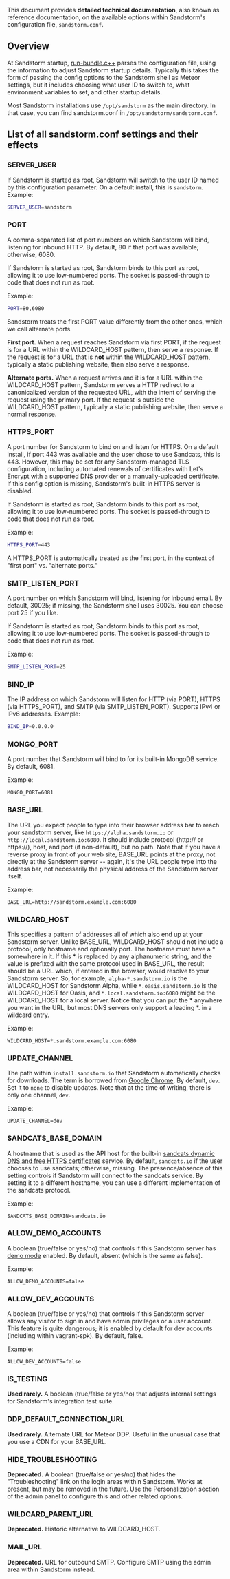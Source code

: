 This document provides **detailed technical documentation**, also known as reference documentation,
on the available options within Sandstorm's configuration file, `sandstorm.conf`.

## Overview

At Sandstorm startup,
[run-bundle.c++](https://github.com/sandstorm-io/sandstorm/blob/master/src/sandstorm/run-bundle.c%2B%2B)
parses the configuration file, using the information to adjust Sandstorm startup details. Typically
this takes the form of passing the config options to the Sandstorm shell as Meteor settings, but it
includes choosing what user ID to switch to, what environment variables to set, and other startup
details.

Most Sandstorm installations use `/opt/sandstorm` as the main directory. In that case, you can find
sandstorm.conf in `/opt/sandstorm/sandstorm.conf`.

## List of all sandstorm.conf settings and their effects

### SERVER_USER

If Sandstorm is started as root, Sandstorm will switch to the user ID named by this configuration parameter.
On a default install, this is `sandstorm`. Example:

```bash
SERVER_USER=sandstorm
```

### PORT

A comma-separated list of port numbers on which Sandstorm will bind, listening for inbound HTTP.
By default, 80 if that port was available; otherwise, 6080.

If Sandstorm is started as root, Sandstorm binds to this port as root, allowing it to use
low-numbered ports. The socket is passed-through to code that does not run as root.

Example:

```bash
PORT=80,6080
```

Sandstorm treats the first PORT value differently from the other ones, which we call alternate ports.

**First port.** When a request reaches Sandstorm via first PORT, if the request is for a URL within
the WILDCARD_HOST pattern, then serve a response. If the request is for a URL that is **not** within
the WILDCARD_HOST pattern, typically a static publishing website, then also serve a response.

**Alternate ports.** When a request arrives and it is for a URL within the WILDCARD_HOST pattern,
Sandstorm serves a HTTP redirect to a canonicalized version of the requested URL, with the intent
of serving the request using the primary port. If the request is outside the WILDCARD_HOST pattern,
typically a static publishing website, then serve a normal response.

### HTTPS_PORT

A port number for Sandstorm to bind on and listen for HTTPS. On a default install, if port 443
was available and the user chose to use Sandcats, this is 443. However, this may be set for any
Sandstorm-managed TLS configuration, including automated renewals of certificates with Let's Encrypt
with a supported DNS provider or a manually-uploaded certificate. If this config option is missing,
Sandstorm's built-in HTTPS server is disabled.

If Sandstorm is started as root, Sandstorm binds to this port as root, allowing it to use
low-numbered ports. The socket is passed-through to code that does not run as root.

Example:

```bash
HTTPS_PORT=443
```

A HTTPS_PORT is automatically treated as the first port, in the context of "first port" vs.
"alternate ports."

### SMTP_LISTEN_PORT

A port number on which Sandstorm will bind, listening for inbound email. By default, 30025; if
missing, the Sandstorm shell uses 30025. You can choose port 25 if you like.

If Sandstorm is started as root, Sandstorm binds to this port as root, allowing it to use
low-numbered ports. The socket is passed-through to code that does not run as root.

Example:

```bash
SMTP_LISTEN_PORT=25
```

### BIND_IP

The IP address on which Sandstorm will listen for HTTP (via PORT), HTTPS (via HTTPS_PORT), and SMTP
(via SMTP_LISTEN_PORT). Supports IPv4 or IPv6 addresses. Example:

```bash
BIND_IP=0.0.0.0
```

### MONGO_PORT

A port number that Sandstorm will bind to for its built-in MongoDB service. By default,
6081.

Example:

```
MONGO_PORT=6081
```

### BASE_URL

The URL you expect people to type into their browser address bar to reach your sandstorm server, like `https://alpha.sandstorm.io` or `http://local.sandstorm.io:6080`. It should include protocol (http:// or https://), host, and port (if non-default), but no path. Note that if you have a reverse proxy in front of your web site, BASE_URL points at the proxy, not directly at the Sandstorm server -- again, it's the URL people type into the address bar, not necessarily the physical address of the Sandstorm server itself.

Example:

```
BASE_URL=http://sandstorm.example.com:6080
```

### WILDCARD_HOST

This specifies a pattern of addresses all of which also end up at your Sandstorm server. Unlike BASE_URL, WILDCARD_HOST should not include a protocol, only hostname and optionally port. The hostname must have a * somewhere in it. If this * is replaced by any alphanumeric string, and the value is prefixed with the same protocol used in BASE_URL, the result should be a URL which, if entered in the browser, would resolve to your Sandstorm server. So, for example, `alpha-*.sandstorm.io` is the WILDCARD_HOST for Sandstorm Alpha, while `*.oasis.sandstorm.io` is the WILDCARD_HOST for Oasis, and `*.local.sandstorm.io:6080` might be the WILDCARD_HOST for a local server. Notice that you can put the * anywhere you want in the URL, but most DNS servers only support a leading *. in a wildcard entry.

Example:

```
WILDCARD_HOST=*.sandstorm.example.com:6080
```

### UPDATE_CHANNEL

The path within `install.sandstorm.io` that Sandstorm automatically checks for downloads. The term
is borrowed from [Google Chrome](https://www.chromium.org/getting-involved/dev-channel). By default,
`dev`. Set it to `none` to disable updates. Note that at the time of writing, there is only one
channel, `dev`.

Example:

```
UPDATE_CHANNEL=dev
```

### SANDCATS_BASE_DOMAIN

A hostname that is used as the API host for the built-in
[sandcats dynamic DNS and free HTTPS certificates](sandcats.md) service. By default, `sandcats.io`
if the user chooses to use sandcats; otherwise, missing. The presence/absence of this setting
controls if Sandstorm will connect to the sandcats service. By setting it to a different hostname,
you can use a different implementation of the sandcats protocol.

Example:

```
SANDCATS_BASE_DOMAIN=sandcats.io
```

### ALLOW_DEMO_ACCOUNTS

A boolean (true/false or yes/no) that controls if this Sandstorm server has [demo mode](demo.md) enabled.
By default, absent (which is the same as false).

Example:

```
ALLOW_DEMO_ACCOUNTS=false
```

### ALLOW_DEV_ACCOUNTS

A boolean (true/false or yes/no) that controls if this Sandstorm server allows any visitor to sign in and have
admin privileges or a user account. This feature is quite dangerous; it is enabled by default for
dev accounts (including within vagrant-spk). By default, false.

Example:

```
ALLOW_DEV_ACCOUNTS=false
```

### IS_TESTING

**Used rarely.** A boolean (true/false or yes/no) that adjusts internal settings for Sandstorm's
integration test suite.

### DDP_DEFAULT_CONNECTION_URL

**Used rarely.** Alternate URL for Meteor DDP. Useful in the unusual case that you use a CDN for
your BASE_URL.

### HIDE_TROUBLESHOOTING

**Deprecated.** A boolean (true/false or yes/no) that hides the "Troubleshooting" link on
the login areas within Sandstorm. Works at present, but may be removed in the future. Use the
Personalization section of the admin panel to configure this and other related options.

### WILDCARD_PARENT_URL

**Deprecated.** Historic alternative to WILDCARD_HOST.

### MAIL_URL

**Deprecated.** URL for outbound SMTP. Configure SMTP using the admin area within Sandstorm
instead.
